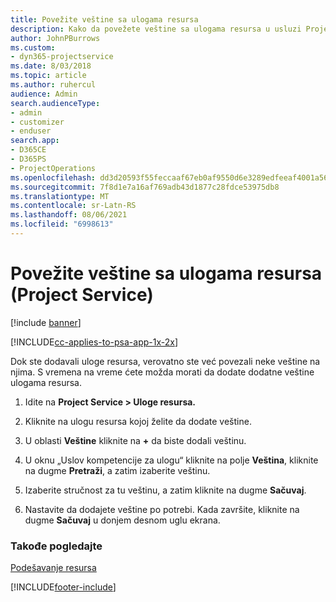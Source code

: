 ```yaml
---
title: Povežite veštine sa ulogama resursa
description: Kako da povežete veštine sa ulogama resursa u usluzi Project Service
author: JohnPBurrows
ms.custom:
- dyn365-projectservice
ms.date: 8/03/2018
ms.topic: article
ms.author: ruhercul
audience: Admin
search.audienceType:
- admin
- customizer
- enduser
search.app:
- D365CE
- D365PS
- ProjectOperations
ms.openlocfilehash: dd3d20593f55feccaaf67eb0af9550d6e3289edfeeaf4001a56fd39dbb1e3c07
ms.sourcegitcommit: 7f8d1e7a16af769adb43d1877c28fdce53975db8
ms.translationtype: MT
ms.contentlocale: sr-Latn-RS
ms.lasthandoff: 08/06/2021
ms.locfileid: "6998613"
---
```

# <a name="associate-skills-with-resource-roles-project-service"></a>Povežite veštine sa ulogama resursa (Project Service)

[!include [banner](../includes/psa-now-project-operations.md)]

[!INCLUDE[cc-applies-to-psa-app-1x-2x](../includes/cc-applies-to-psa-app-1x-2x.md)]

Dok ste dodavali uloge resursa, verovatno ste već povezali neke veštine na njima. S vremena na vreme ćete možda morati da dodate dodatne veštine ulogama resursa.  
  
1.  Idite na **Project Service > Uloge resursa.**  
  
2.  Kliknite na ulogu resursa kojoj želite da dodate veštine.  
  
3.  U oblasti **Veštine** kliknite na **+** da biste dodali veštinu.  
  
4.  U oknu „Uslov kompetencije za ulogu“ kliknite na polje **Veština**, kliknite na dugme **Pretraži**, a zatim izaberite veštinu.  
  
5.  Izaberite stručnost za tu veštinu, a zatim kliknite na dugme **Sačuvaj**.  
  
6.  Nastavite da dodajete veštine po potrebi. Kada završite, kliknite na dugme **Sačuvaj** u donjem desnom uglu ekrana.  
  
### <a name="see-also"></a>Takođe pogledajte  
 [Podešavanje resursa](../psa/set-up-resources.md)


[!INCLUDE[footer-include](../includes/footer-banner.md)]